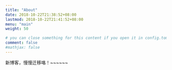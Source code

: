 ```yaml
---
title: "About"
date: 2018-10-22T21:38:52+08:00
lastmod: 2018-10-22T21:41:52+08:00
menu: "main"
weight: 50

# you can close something for this content if you open it in config.toml.
comment: false
#mathjax: false
---
```


新博客，慢慢迁移咯！~~~~~~

